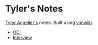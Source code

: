 # Tyler's Notes

[Tyler Angelier's](https://github.com/TylerAngelier) notes. Built using [vimwiki](https://github.com/vimwiki).

- [OCI](oci)
- [Interview](interview)
